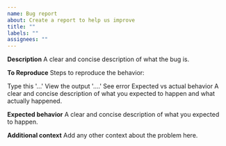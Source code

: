 ```yaml
---
name: Bug report
about: Create a report to help us improve
title: ""
labels: ""
assignees: ""
---
```


**Description**
A clear and concise description of what the bug is.

**To Reproduce**
Steps to reproduce the behavior:

Type this '...'
View the output '....'
See error
Expected vs actual behavior
A clear and concise description of what you expected to happen and what actually happened.

**Expected behavior**
A clear and concise description of what you expected to happen.

**Additional context**
Add any other context about the problem here.
